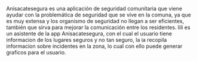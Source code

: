Anisacatesegura es una aplicación de seguridad comunitaria que viene ayudar con la problemática de seguridad que se vive en la comuna, ya que es muy extensa y los organismo de seguridad no llegan a ser eficientes, también que sirva para mejorar la comunicación entre los residentes. 
lili es un asistente de la app Anisacatesegura, con el cual el usuario tiene informacion de los lugares seguros y no tan seguro, la ia recopila informacion sobre incidentes en la zona, lo cual con ello puede generar graficos para el usuario. 
